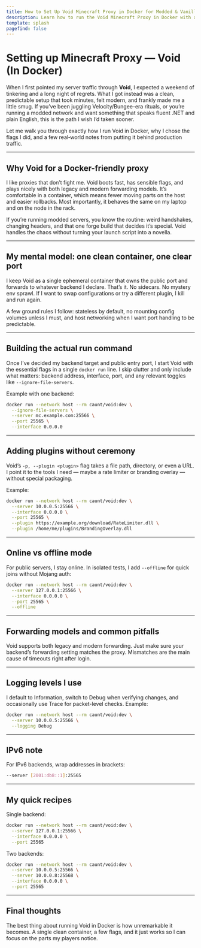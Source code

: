 ```yaml
---
title: How to Set Up Void Minecraft Proxy in Docker for Modded & Vanilla Servers
description: Learn how to run the Void Minecraft Proxy in Docker with a clean, fast setup for both modded and vanilla servers, plus tips for plugins, forwarding, and smooth production use.
template: splash
pagefind: false
---
```


# Setting up Minecraft Proxy — Void (In Docker)

When I first pointed my server traffic through **Void**, I expected a weekend of tinkering and a long night of regrets. What I got instead was a clean, predictable setup that took minutes, felt modern, and frankly made me a little smug. If you’ve been juggling Velocity/Bungee-era rituals, or you’re running a modded network and want something that speaks fluent .NET and plain English, this is the path I wish I’d taken sooner.

Let me walk you through exactly how I run Void in Docker, why I chose the flags I did, and a few real‑world notes from putting it behind production traffic.

---

## Why Void for a Docker-friendly proxy

I like proxies that don’t fight me. Void boots fast, has sensible flags, and plays nicely with both legacy and modern forwarding models. It’s comfortable in a container, which means fewer moving parts on the host and easier rollbacks. Most importantly, it behaves the same on my laptop and on the node in the rack.

If you’re running modded servers, you know the routine: weird handshakes, changing headers, and that one forge build that decides it’s special. Void handles the chaos without turning your launch script into a novella.

---

## My mental model: one clean container, one clear port

I keep Void as a single ephemeral container that owns the public port and forwards to whatever backend I declare. That’s it. No sidecars. No mystery env sprawl. If I want to swap configurations or try a different plugin, I kill and run again.

A few ground rules I follow: stateless by default, no mounting config volumes unless I must, and host networking when I want port handling to be predictable.

---

## Building the actual run command

Once I’ve decided my backend target and public entry port, I start Void with the essential flags in a single `docker run` line. I skip clutter and only include what matters: backend address, interface, port, and any relevant toggles like `--ignore-file-servers`.

Example with one backend:

```bash
docker run --network host --rm caunt/void:dev \
  --ignore-file-servers \
  --server mc.example.com:25566 \
  --port 25565 \
  --interface 0.0.0.0
```

---

## Adding plugins without ceremony

Void’s `-p, --plugin <plugin>` flag takes a file path, directory, or even a URL. I point it to the tools I need — maybe a rate limiter or branding overlay — without special packaging.

Example:

```bash
docker run --network host --rm caunt/void:dev \
  --server 10.0.0.5:25566 \
  --interface 0.0.0.0 \
  --port 25565 \
  --plugin https://example.org/download/RateLimiter.dll \
  --plugin /home/me/plugins/BrandingOverlay.dll
```

---

## Online vs offline mode

For public servers, I stay online. In isolated tests, I add `--offline` for quick joins without Mojang auth:

```bash
docker run --network host --rm caunt/void:dev \
  --server 127.0.0.1:25566 \
  --interface 0.0.0.0 \
  --port 25565 \
  --offline
```

---

## Forwarding models and common pitfalls

Void supports both legacy and modern forwarding. Just make sure your backend’s forwarding setting matches the proxy. Mismatches are the main cause of timeouts right after login.

---

## Logging levels I use

I default to Information, switch to Debug when verifying changes, and occasionally use Trace for packet-level checks. Example:

```bash
docker run --network host --rm caunt/void:dev \
  --server 10.0.0.5:25566 \
  --logging Debug
```

---

## IPv6 note

For IPv6 backends, wrap addresses in brackets:

```bash
--server [2001:db8::1]:25565
```

---

## My quick recipes

Single backend:

```bash
docker run --network host --rm caunt/void:dev \
  --server 127.0.0.1:25566 \
  --interface 0.0.0.0 \
  --port 25565
```

Two backends:

```bash
docker run --network host --rm caunt/void:dev \
  --server 10.0.0.5:25566 \
  --server 10.0.0.8:25568 \
  --interface 0.0.0.0 \
  --port 25565
```

---

## Final thoughts

The best thing about running Void in Docker is how unremarkable it becomes. A single clean container, a few flags, and it just works so I can focus on the parts my players notice.

